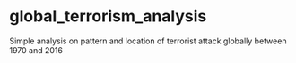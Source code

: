 # global_terrorism_analysis
Simple analysis on pattern and location of terrorist attack globally between 1970 and 2016
